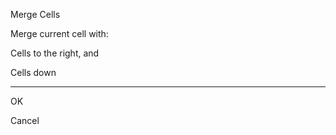 Merge Cells

Merge current cell with:

Cells to the right, and

Cells down

------------------------------------------------------------------------

OK

Cancel
